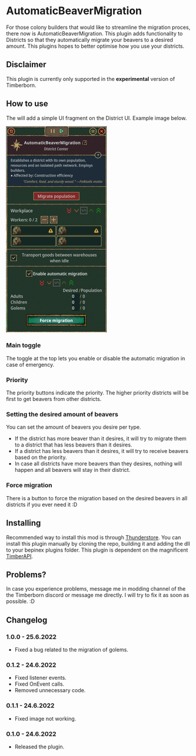 # AutomaticBeaverMigration

For those colony builders that would like to streamline the migration proces, there now is AutomaticBeaverMigration.
This plugin adds functionality to Districts so that they automatically migrate your beavers to a desired amount. This plugins hopes to better optimise how you use your districts.

## Disclaimer

This plugin is currently only supported in the **experimental** version of Timberborn.

## How to use

The will add a simple UI fragment on the District UI. Example image below.

![DistrictUI](https://github.com/TobbyTheBobby/TobbertMods/blob/main/AutomaticBeaverMigration/attachments/DistrictCenterUI.png?raw=true)

### Main toggle

The toggle at the top lets you enable or disable the automatic migration in case of emergency.

### Priority

The priority buttons indicate the priority. The higher priority districts will be first to get beavers from other districts.

### Setting the desired amount of beavers

You can set the amount of beavers you desire per type.

- If the district has more beaver than it desires, it will try to migrate them to a district that has less beavers than it desires.
- If a district has less beavers than it desires, it will try to receive beavers based on the priority.
- In case all districts have more beavers than they desires, nothing will happen and all beavers will stay in their district.

### Force migration

There is a button to force the migration based on the desired beavers in all districts if you ever need it :D

## Installing

Recommended way to install this mod is through [Thunderstore](https://timberborn.thunderstore.io/). You can install this plugin manually by cloning the repo, building it
and adding the dll to your bepinex plugins folder. This plugin is dependent on the magnificent [TimberAPI](https://github.com/Timberborn-Modding-Central/TimberAPI).

## Problems?

In case you experience problems, message me in modding channel of the the Timberborn discord or message me directly. I will try to fix it as soon as possible. :D

## Changelog

### 1.0.0 - 25.6.2022

- Fixed a bug related to the migration of golems.

### 0.1.2 - 24.6.2022

- Fixed listener events.
- Fixed OnEvent calls.
- Removed unnecessary code.

### 0.1.1 - 24.6.2022

- Fixed image not working.

### 0.1.0 - 24.6.2022

- Released the plugin.
